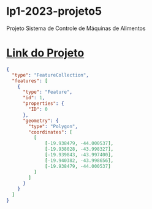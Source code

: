# lp1-2023-projeto5
Projeto Sistema de Controle de Máquinas de Alimentos
# [Link do Projeto](https://docs.google.com/document/d/1HNgsj6d2ofMJocTMxAGiWbGbcBiL7pEV1Su-kRpeT3k/edit#heading=h.gjdgxs)
```geojson
{
  "type": "FeatureCollection",
  "features": [
    {
      "type": "Feature",
      "id": 1,
      "properties": {
        "ID": 0
      },
      "geometry": {
        "type": "Polygon",
        "coordinates": [
          [
              [-19.938479, -44.000537],
              [-19.938028, -43.998327],
              [-19.939843, -43.997400],
              [-19.940382, -43.998656],
              [-19.938479, -44.000537]
          ]
        ]
      }
    }
  ]
}
```
